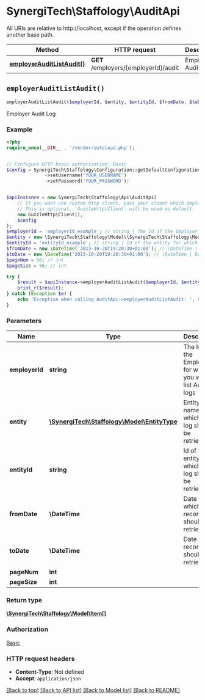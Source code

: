 # SynergiTech\Staffology\AuditApi

All URIs are relative to http://localhost, except if the operation defines another base path.

| Method | HTTP request | Description |
| ------------- | ------------- | ------------- |
| [**employerAuditListAudit()**](AuditApi.md#employerAuditListAudit) | **GET** /employers/{employerId}/audit | Employer Audit Log |


## `employerAuditListAudit()`

```php
employerAuditListAudit($employerId, $entity, $entityId, $fromDate, $toDate, $pageNum, $pageSize): \SynergiTech\Staffology\Model\Item[]
```

Employer Audit Log

### Example

```php
<?php
require_once(__DIR__ . '/vendor/autoload.php');


// Configure HTTP basic authorization: Basic
$config = SynergiTech\Staffology\Configuration::getDefaultConfiguration()
              ->setUsername('YOUR_USERNAME')
              ->setPassword('YOUR_PASSWORD');


$apiInstance = new SynergiTech\Staffology\Api\AuditApi(
    // If you want use custom http client, pass your client which implements `GuzzleHttp\ClientInterface`.
    // This is optional, `GuzzleHttp\Client` will be used as default.
    new GuzzleHttp\Client(),
    $config
);
$employerId = 'employerId_example'; // string | The Id of the Employer for which you want to list Audit logs
$entity = new \SynergiTech\Staffology\Model\\SynergiTech\Staffology\Model\EntityType(); // \SynergiTech\Staffology\Model\EntityType | Entity type name for which audit log should be retrieved
$entityId = 'entityId_example'; // string | Id of the entity for which audit log should be retrieved
$fromDate = new \DateTime('2013-10-20T19:20:30+01:00'); // \DateTime | Date from which records should be retrieved
$toDate = new \DateTime('2013-10-20T19:20:30+01:00'); // \DateTime | Date till records should be retrieved
$pageNum = 56; // int
$pageSize = 56; // int

try {
    $result = $apiInstance->employerAuditListAudit($employerId, $entity, $entityId, $fromDate, $toDate, $pageNum, $pageSize);
    print_r($result);
} catch (Exception $e) {
    echo 'Exception when calling AuditApi->employerAuditListAudit: ', $e->getMessage(), PHP_EOL;
}
```

### Parameters

| Name | Type | Description  | Notes |
| ------------- | ------------- | ------------- | ------------- |
| **employerId** | **string**| The Id of the Employer for which you want to list Audit logs | |
| **entity** | [**\SynergiTech\Staffology\Model\EntityType**](../Model/.md)| Entity type name for which audit log should be retrieved | [optional] |
| **entityId** | **string**| Id of the entity for which audit log should be retrieved | [optional] |
| **fromDate** | **\DateTime**| Date from which records should be retrieved | [optional] |
| **toDate** | **\DateTime**| Date till records should be retrieved | [optional] |
| **pageNum** | **int**|  | [optional] |
| **pageSize** | **int**|  | [optional] |

### Return type

[**\SynergiTech\Staffology\Model\Item[]**](../Model/Item.md)

### Authorization

[Basic](../../README.md#Basic)

### HTTP request headers

- **Content-Type**: Not defined
- **Accept**: `application/json`

[[Back to top]](#) [[Back to API list]](../../README.md#endpoints)
[[Back to Model list]](../../README.md#models)
[[Back to README]](../../README.md)
